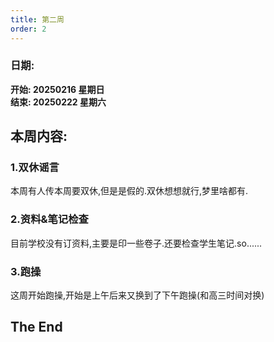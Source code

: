 ```yaml
---
title: 第二周
order: 2
---
```


### 日期:  
**开始: 20250216 星期日**  
**结束: 20250222 星期六**  

## 本周内容:  

### 1.双休谣言  

本周有人传本周要双休,但是是假的.双休想想就行,梦里啥都有.  

### 2.资料&笔记检查  

目前学校没有订资料,主要是印一些卷子.还要检查学生笔记.so......  

### 3.跑操

这周开始跑操,开始是上午后来又换到了下午跑操(和高三时间对换)  

## The End